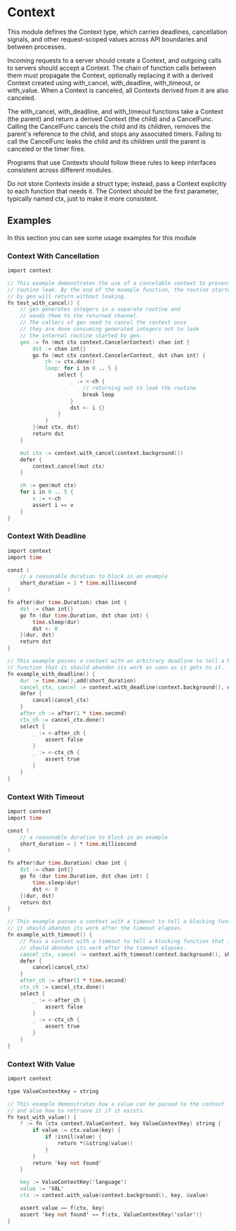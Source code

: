 # Context

This module defines the Context type, which carries deadlines, cancellation signals,
and other request-scoped values across API boundaries and between processes.

Incoming requests to a server should create a Context, and outgoing calls to servers
should accept a Context. The chain of function calls between them must propagate the
Context, optionally replacing it with a derived Context created using with_cancel,
with_deadline, with_timeout, or with_value. When a Context is canceled, all Contexts
derived from it are also canceled.

The with_cancel, with_deadline, and with_timeout functions take a Context (the parent)
and return a derived Context (the child) and a CancelFunc. Calling the CancelFunc
cancels the child and its children, removes the parent's reference to the child,
and stops any associated timers. Failing to call the CancelFunc leaks the child
and its children until the parent is canceled or the timer fires.

Programs that use Contexts should follow these rules to keep interfaces consistent
across different modules.

Do not store Contexts inside a struct type; instead, pass a Context explicitly
to each function that needs it. The Context should be the first parameter,
typically named ctx, just to make it more consistent.

## Examples

In this section you can see some usage examples for this module

### Context With Cancellation

```v
import context

// This example demonstrates the use of a cancelable context to prevent a
// routine leak. By the end of the example function, the routine started
// by gen will return without leaking.
fn test_with_cancel() {
	// gen generates integers in a separate routine and
	// sends them to the returned channel.
	// The callers of gen need to cancel the context once
	// they are done consuming generated integers not to leak
	// the internal routine started by gen.
	gen := fn (mut ctx context.CancelerContext) chan int {
		dst := chan int{}
		go fn (mut ctx context.CancelerContext, dst chan int) {
			ch := ctx.done()
			loop: for i in 0 .. 5 {
				select {
					_ := <-ch {
						// returning not to leak the routine
						break loop
					}
					dst <- i {}
				}
			}
		}(mut ctx, dst)
		return dst
	}

	mut ctx := context.with_cancel(context.background())
	defer {
		context.cancel(mut ctx)
	}

	ch := gen(mut ctx)
	for i in 0 .. 5 {
		v := <-ch
		assert i == v
	}
}
```

### Context With Deadline

```v
import context
import time

const (
	// a reasonable duration to block in an example
	short_duration = 1 * time.millisecond
)

fn after(dur time.Duration) chan int {
	dst := chan int{}
	go fn (dur time.Duration, dst chan int) {
		time.sleep(dur)
		dst <- 0
	}(dur, dst)
	return dst
}

// This example passes a context with an arbitrary deadline to tell a blocking
// function that it should abandon its work as soon as it gets to it.
fn example_with_deadline() {
	dur := time.now().add(short_duration)
	cancel_ctx, cancel := context.with_deadline(context.background(), dur)
	defer {
		cancel(cancel_ctx)
	}
	after_ch := after(1 * time.second)
	ctx_ch := cancel_ctx.done()
	select {
		_ := <-after_ch {
			assert false
		}
		_ := <-ctx_ch {
			assert true
		}
	}
}
```

### Context With Timeout

```v
import context
import time

const (
	// a reasonable duration to block in an example
	short_duration = 1 * time.millisecond
)

fn after(dur time.Duration) chan int {
	dst := chan int{}
	go fn (dur time.Duration, dst chan int) {
		time.sleep(dur)
		dst <- 0
	}(dur, dst)
	return dst
}

// This example passes a context with a timeout to tell a blocking function that
// it should abandon its work after the timeout elapses.
fn example_with_timeout() {
	// Pass a context with a timeout to tell a blocking function that it
	// should abandon its work after the timeout elapses.
	cancel_ctx, cancel := context.with_timeout(context.background(), short_duration)
	defer {
		cancel(cancel_ctx)
	}
	after_ch := after(1 * time.second)
	ctx_ch := cancel_ctx.done()
	select {
		_ := <-after_ch {
			assert false
		}
		_ := <-ctx_ch {
			assert true
		}
	}
}
```

### Context With Value

```v
import context

type ValueContextKey = string

// This example demonstrates how a value can be passed to the context
// and also how to retrieve it if it exists.
fn test_with_value() {
	f := fn (ctx context.ValueContext, key ValueContextKey) string {
		if value := ctx.value(key) {
			if !isnil(value) {
				return *(&string(value))
			}
		}
		return 'key not found'
	}

	key := ValueContextKey('language')
	value := 'VAL'
	ctx := context.with_value(context.background(), key, &value)

	assert value == f(ctx, key)
	assert 'key not found' == f(ctx, ValueContextKey('color'))
}
```
